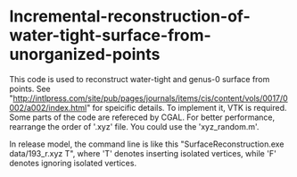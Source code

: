# Incremental-reconstruction-of-water-tight-surface-from-unorganized-points

This code is used to reconstruct water-tight and genus-0 surface from points. 
See "http://intlpress.com/site/pub/pages/journals/items/cis/content/vols/0017/0002/a002/index.html" for speicific details.
To implement it, VTK is required. 
Some parts of the code are refereced by CGAL.
For better performance, rearrange the order of '.xyz' file. You could use the 'xyz_random.m'.

In release model, the command line is like this "SurfaceReconstruction.exe data/193_r.xyz T", where 'T' denotes inserting isolated vertices, 
while 'F' denotes ignoring isolated vertices.




